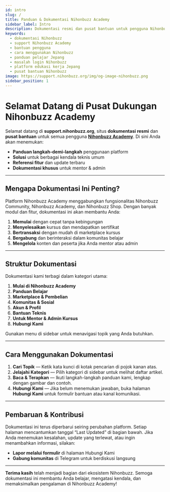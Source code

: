 ```yaml
---
id: intro
slug: /
title: Panduan & Dokumentasi Nihonbuzz Academy
sidebar_label: Intro
description: Dokumentasi resmi dan pusat bantuan untuk pengguna Nihonbuzz Academy. Temukan panduan teknis, solusi masalah umum, serta dokumentasi fitur platform.
keywords:
  - dokumentasi Nihonbuzz
  - support Nihonbuzz Academy
  - bantuan pengguna
  - cara menggunakan Nihonbuzz
  - panduan pelajar Jepang
  - masalah login Nihonbuzz
  - platform edukasi kerja Jepang
  - pusat bantuan Nihonbuzz
image: https://support.nihonbuzz.org/img/og-image-nihonbuzz.png
sidebar_position: 1
---
```


# Selamat Datang di Pusat Dukungan Nihonbuzz Academy

Selamat datang di **support.nihonbuzz.org**, situs **dokumentasi resmi** dan **pusat bantuan** untuk semua pengguna **[Nihonbuzz Academy](https://academy.nihonbuzz.org/)**. Di sini Anda akan menemukan:

- **Panduan langkah-demi-langkah** penggunaan platform  
- **Solusi** untuk berbagai kendala teknis umum  
- **Referensi fitur** dan update terbaru  
- **Dokumentasi khusus** untuk mentor & admin

---

## Mengapa Dokumentasi Ini Penting?

Platform Nihonbuzz Academy menggabungkan fungsionalitas Nihonbuzz Community, Nihonbuzz Academy, dan Nihonbuzz Shop. Dengan banyak modul dan fitur, dokumentasi ini akan membantu Anda:

1. **Memulai** dengan cepat tanpa kebingungan  
2. **Menyelesaikan** kursus dan mendapatkan sertifikat  
3. **Bertransaksi** dengan mudah di marketplace kursus  
4. **Bergabung** dan berinteraksi dalam komunitas belajar  
5. **Mengelola** konten dan peserta jika Anda mentor atau admin  

---

## Struktur Dokumentasi

Dokumentasi kami terbagi dalam kategori utama:

1. **Mulai di Nihonbuzz Academy**  
2. **Panduan Belajar**  
3. **Marketplace & Pembelian**  
4. **Komunitas & Sosial**  
5. **Akun & Profil**  
6. **Bantuan Teknis**  
7. **Untuk Mentor & Admin Kursus**  
8. **Hubungi Kami**

Gunakan menu di sidebar untuk menavigasi topik yang Anda butuhkan.

---

## Cara Menggunakan Dokumentasi

1. **Cari Topik** — Ketik kata kunci di kotak pencarian di pojok kanan atas.  
2. **Jelajahi Kategori** — Pilih kategori di sidebar untuk melihat daftar artikel.  
3. **Baca & Terapkan** — Ikuti langkah-langkah panduan kami, lengkap dengan gambar dan contoh.  
4. **Hubungi Kami** — Jika belum menemukan jawaban, buka halaman **Hubungi Kami** untuk formulir bantuan atau kanal komunikasi.

---

## Pembaruan & Kontribusi

Dokumentasi ini terus diperbarui seiring perubahan platform. Setiap halaman mencantumkan tanggal “Last Updated” di bagian bawah. Jika Anda menemukan kesalahan, update yang terlewat, atau ingin menambahkan informasi, silakan:

- **Lapor melalui formulir** di halaman Hubungi Kami  
- **Gabung komunitas** di Telegram untuk berdiskusi langsung

---

**Terima kasih** telah menjadi bagian dari ekosistem Nihonbuzz. Semoga dokumentasi ini membantu Anda belajar, mengatasi kendala, dan memaksimalkan pengalaman di Nihonbuzz Academy!

